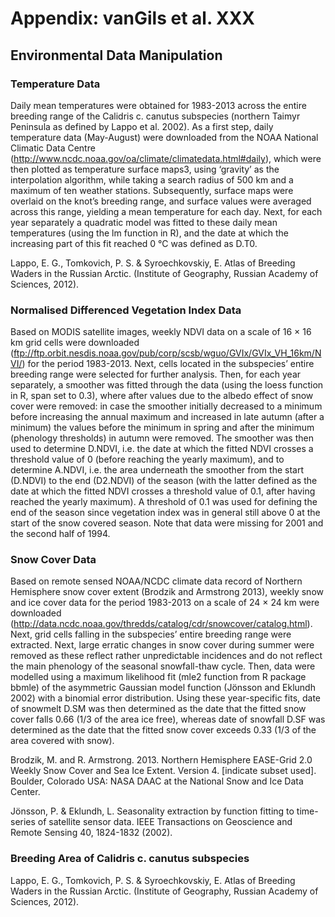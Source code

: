 # Appendix: vanGils et al. XXX

##  Environmental Data Manipulation

### Temperature Data

Daily mean temperatures were obtained for 1983-2013 across the entire breeding range of the Calidris c. canutus subspecies (northern Taimyr Peninsula as defined by Lappo et al. 2002). As a first step, daily temperature data (May-August) were downloaded from the NOAA National Climatic Data Centre (http://www.ncdc.noaa.gov/oa/climate/climatedata.html#daily), which were then plotted as temperature surface maps3, using ‘gravity’ as the interpolation algorithm, while taking a search radius of 500 km and a maximum of ten weather stations. Subsequently, surface maps were overlaid on the knot’s breeding range, and surface values were averaged across this range, yielding a mean temperature for each day. Next, for each year separately a quadratic model was fitted to these daily mean temperatures (using the lm function in R), and the date at which the increasing part of this fit reached 0 °C was defined as D.T0.

Lappo, E. G., Tomkovich, P. S. & Syroechkovskiy, E. Atlas of Breeding Waders in the Russian Arctic.  (Institute of Geography, Russian Academy of Sciences, 2012).

### Normalised Differenced Vegetation Index Data

Based on MODIS satellite images, weekly NDVI data on a scale of 16 × 16 km grid cells were downloaded (ftp://ftp.orbit.nesdis.noaa.gov/pub/corp/scsb/wguo/GVIx/GVIx_VH_16km/NVI/) for the period 1983-2013. Next, cells located in the subspecies’ entire breeding range were selected for further analysis. Then, for each year separately, a smoother was fitted through the data (using the loess function in R, span set to 0.3), where after values due to the albedo effect of snow cover were removed: in case the smoother initially decreased to a minimum before increasing the annual maximum and increased in late autumn (after a minimum) the values before the minimum in spring and after the minimum (phenology thresholds) in autumn were removed. The smoother was then used to determine D.NDVI, i.e. the date at which the fitted NDVI crosses a threshold value of 0 (before reaching the yearly maximum), and to determine A.NDVI, i.e. the area underneath the smoother from the start (D.NDVI) to the end (D2.NDVI) of the season (with the latter defined as the date at which the fitted NDVI crosses a threshold value of 0.1, after having reached the yearly maximum). A threshold of 0.1 was used for defining the end of the season since vegetation index was in general still above 0 at the start of the snow covered season. Note that data were missing for 2001 and the second half of 1994.

### Snow Cover Data

Based on remote sensed NOAA/NCDC climate data record of Northern Hemisphere snow cover extent (Brodzik and Armstrong 2013), weekly snow and ice cover data for the period 1983-2013 on a scale of 24 × 24 km were downloaded (http://data.ncdc.noaa.gov/thredds/catalog/cdr/snowcover/catalog.html). Next, grid cells falling in the subspecies’ entire breeding range were extracted. Next, large erratic changes in snow cover during summer were removed as these reflect rather unpredictable incidences and do not reflect the main phenology of the seasonal snowfall-thaw cycle. Then, data were modelled using a maximum likelihood fit (mle2 function from R package bbmle) of the asymmetric Gaussian model function (Jönsson and Eklundh 2002) with a binomial error distribution. Using these year-specific fits, date of snowmelt D.SM was then determined as the date that the fitted snow cover falls 0.66 (1/3 of the area ice free), whereas date of snowfall D.SF was determined as the date that the fitted snow cover exceeds 0.33 (1/3 of the area covered with snow).

Brodzik, M. and R. Armstrong. 2013. Northern Hemisphere EASE-Grid 2.0 Weekly Snow Cover and Sea Ice Extent. Version 4. [indicate subset used]. Boulder, Colorado USA: NASA DAAC at the National Snow and Ice Data Center.

Jönsson, P. & Eklundh, L. Seasonality extraction by function fitting to time-series of satellite sensor data. IEEE Transactions on Geoscience and Remote Sensing 40, 1824-1832 (2002).


### Breeding Area of Calidris c. canutus subspecies

Lappo, E. G., Tomkovich, P. S. & Syroechkovskiy, E. Atlas of Breeding Waders in the Russian Arctic.  (Institute of Geography, Russian Academy of Sciences, 2012).
